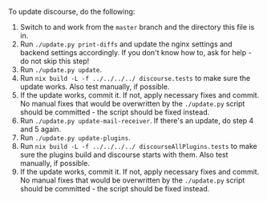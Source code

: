 To update discourse, do the following:

1. Switch to and work from the `master` branch and the directory this
   file is in.
2. Run `./update.py print-diffs` and update the nginx settings and
   backend settings accordingly. If you don't know how to, ask for
   help - do not skip this step!
3. Run `./update.py update`.
4. Run `nix build -L -f ../../../../ discourse.tests` to make sure the
   update works. Also test manually, if possible.
5. If the update works, commit it. If not, apply necessary fixes and
   commit. No manual fixes that would be overwritten by the
   `./update.py` script should be committed - the script should be
   fixed instead.
6. Run `./update.py update-mail-receiver`. If there's an update, do
   step 4 and 5 again.
7. Run `./update.py update-plugins`.
8. Run `nix build -L -f ../../../../ discourseAllPlugins.tests` to
   make sure the plugins build and discourse starts with them. Also
   test manually, if possible.
9. If the update works, commit it. If not, apply necessary fixes and
   commit. No manual fixes that would be overwritten by the
   `./update.py` script should be committed - the script should be
   fixed instead.

